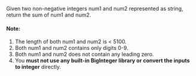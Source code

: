 Given two non-negative integers num1 and num2 represented as string, return the sum of num1 and num2.

#### Note:
1. The length of both num1 and num2 is < 5100.
2. Both num1 and num2 contains only digits 0-9.
3. Both num1 and num2 does not contain any leading zero.
4. You **must not use any built-in BigInteger library or convert the inputs to integer** directly.
